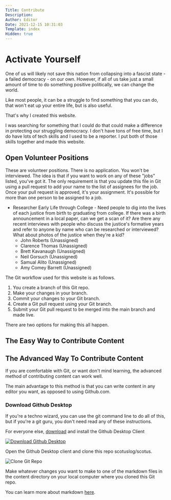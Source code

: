 ```yaml
---
Title: Contribute
Description: 
Author: Editor
Date: 2021-12-15 10:31:03
Template: index
Hidden: true
---
```

# Activate Yourself

One of us will likely not save this nation from collapsing into a fascist state - a failed democracy - on our own. However, if all of us take just a small amount of time to do something positive politically, we can change the world.

Like most people, it can be a struggle to find something that you can do, that won't eat up your entire life, but is also useful. 

That's why I created this website. 

I was searching for something that I could do that could make a difference in protecting our struggling democracy. I don't have tons of free time, but I do have lots of tech skills and I used to be a reporter. I put both of those skills together and made this website.

## Open Volunteer Positions
These are volunteer positions. There is no application. You won't be interviewed. The idea is that if you want to work on any of these "jobs" listed, you've got it. The only requirement is that you update this file in Git using a pull request to add your name to the list of assignees for the job. Once your pull request is approved, it's your assignment. It's possible for more than one person to be assigned to a job.

* Researcher Early Life through College - Need people to dig into the lives of each justice from birth to graduating from college. If there was a birth announcement in a local paper, can we get a scan of it? Are there any recent interviews with people who discuss the justice's formative years and refer to anyone by name who can be researched or interviewed? What about photos of the justice when they're a kid?
    * John Roberts (Unassigned)
    * Clarence Thomas (Unassigned)
    * Brett Kavanaugh (Unassigned)
    * Neil Gorsuch (Unassigned)
    * Samual Alito (Unassigned)
    * Amy Comey Barrett (Unassigned)

The Git workflow used for this website is as follows.
  1. You create a branch of this Git repo.
  2. Make your changes in your branch.
  3. Commit your changes to your Git branch.
  4. Create a Git pull request using your Git branch.
  5. Submit your Git pull request to be merged into the main branch and made live.

There are two options for making this all happen. 

## The Easy Way to Contribute Content

## The Advanced Way To Contribute Content
If you are comfortable with Git, or want don't mind learning, the advanced method of contributing content can work well.

The main advantage to this method is that you can write content in any editor you want, as opposed to using Github.com.

### Download Github Desktop
If you're a techno wizard, you can use the git command line to do all of this, but if you're a git guru, you don't need read any of these instructions.

For everyone else, [download](https://desktop.github.com/ "Download Github Desktop") and install the Github Desktop Client

[![Download Github Desktop](%assets_url%/git-desktop-icon.svg)](https://desktop.github.com/ "Download Github Desktop")

Open the Github Desktop client and clone this repo scotuslog/scotus.

![Clone Git Repo](%assets_url%/git-contribute-clone.png)

Make whatever changes you want to make to one of the markdown files in the content directory on your local computer where you cloned this Git repo. 

You can learn more about markdown [here](https://www.markdownguide.org).
